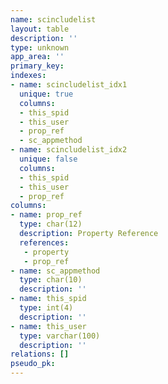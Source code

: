 ```yaml
---
name: scincludelist
layout: table
description: ''
type: unknown
app_area: ''
primary_key: 
indexes:
- name: scincludelist_idx1
  unique: true
  columns:
  - this_spid
  - this_user
  - prop_ref
  - sc_appmethod
- name: scincludelist_idx2
  unique: false
  columns:
  - this_spid
  - this_user
  - prop_ref
columns:
- name: prop_ref
  type: char(12)
  description: Property Reference
  references:
   - property
   - prop_ref
- name: sc_appmethod
  type: char(10)
  description: ''
- name: this_spid
  type: int(4)
  description: ''
- name: this_user
  type: varchar(100)
  description: ''
relations: []
pseudo_pk: 
---
```


